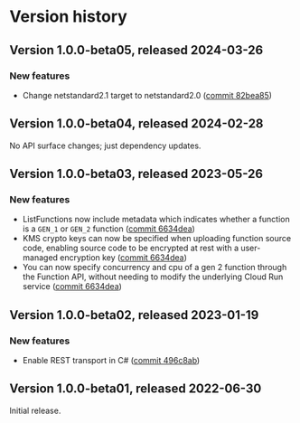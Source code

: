 # Version history

## Version 1.0.0-beta05, released 2024-03-26

### New features

- Change netstandard2.1 target to netstandard2.0 ([commit 82bea85](https://github.com/googleapis/google-cloud-dotnet/commit/82bea850661975b9750ac30753528cc9d2e05240))

## Version 1.0.0-beta04, released 2024-02-28

No API surface changes; just dependency updates.

## Version 1.0.0-beta03, released 2023-05-26

### New features

- ListFunctions now include metadata which indicates whether a function is a `GEN_1` or `GEN_2` function ([commit 6634dea](https://github.com/googleapis/google-cloud-dotnet/commit/6634dead8993023333024d350fd8016fecc636b2))
- KMS crypto keys can now be specified when uploading function source code, enabling source code to be encrypted at rest with a user-managed encryption key ([commit 6634dea](https://github.com/googleapis/google-cloud-dotnet/commit/6634dead8993023333024d350fd8016fecc636b2))
- You can now specify concurrency and cpu of a gen 2 function through the Function API, without needing to modify the underlying Cloud Run service ([commit 6634dea](https://github.com/googleapis/google-cloud-dotnet/commit/6634dead8993023333024d350fd8016fecc636b2))

## Version 1.0.0-beta02, released 2023-01-19

### New features

- Enable REST transport in C# ([commit 496c8ab](https://github.com/googleapis/google-cloud-dotnet/commit/496c8abe53e80646e5dd5a6d4a2231b11b36969a))

## Version 1.0.0-beta01, released 2022-06-30

Initial release.
